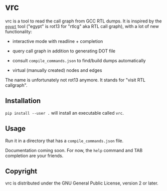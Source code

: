 # vrc

vrc is a tool to read the call graph from GCC RTL dumps.  It is inspired
by the [`egypt`](https://www.gson.org/egypt/egypt.html) tool ("egypt" is
rot13 for "rtlcg" aka RTL call graph), with a lot of new functionality:

- interactive mode with readline + completion

- query call graph in addition to generating DOT file

- consult `compile_commands.json` to find/build dumps automatically

- virtual (manually created) nodes and edges

The name is unfortunately not rot13 anymore.  It stands for "visit RTL
callgraph".

## Installation

`pip install --user .` will install an executable called `vrc`.

## Usage

Run it in a directory that has a `compile_commands.json` file.

Documentation coming soon.  For now, the `help` command
and TAB completion are your friends.

## Copyright

vrc is distributed under the GNU General Public License, version 2 or later.
